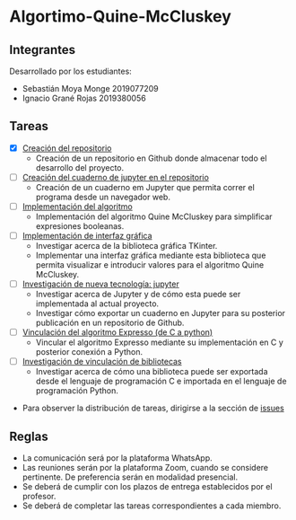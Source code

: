 # Algortimo-Quine-McCluskey

## Integrantes
Desarrollado por los estudiantes:
- Sebastián Moya Monge 2019077209
- Ignacio Grané Rojas  2019380056

## Tareas
- [x] [Creación del repositorio](https://github.com/sebas0163/Algortimo-Quine-McCluskey/issues/1)
  - Creación de un repositorio en Github donde almacenar todo el desarrollo del proyecto.
- [ ] [Creación del cuaderno de jupyter en el repositorio](https://github.com/sebas0163/Algortimo-Quine-McCluskey/issues/2)
  - Creación de un cuaderno em Jupyter que permita correr el programa desde un navegador web.
- [ ] [Implementación del algoritmo](https://github.com/sebas0163/Algortimo-Quine-McCluskey/issues/3)
  - Implementación del algoritmo Quine McCluskey para simplificar expresiones booleanas.
- [ ] [Implementación de interfaz gráfica](https://github.com/sebas0163/Algortimo-Quine-McCluskey/issues/4)
  - Investigar acerca de la biblioteca gráfica TKinter.
  - Implementar una interfaz gráfica mediante esta biblioteca que permita visualizar e introducir valores para el algoritmo Quine McCluskey.
- [ ] [Investigación de nueva tecnología: jupyter](https://github.com/sebas0163/Algortimo-Quine-McCluskey/issues/5)
  - Investigar acerca de Jupyter y de cómo esta puede ser implementada al actual proyecto.
  - Investigar cómo exportar un cuaderno en Jupyter para su posterior publicación en un repositorio de Github.
- [ ] [Vinculación del algoritmo Expresso (de C a python)](https://github.com/sebas0163/Algortimo-Quine-McCluskey/issues/6)
  - Vincular el algoritmo Expresso mediante su implementación en C y posterior conexión a Python.
- [ ] [Investigación de vinculación de bibliotecas](https://github.com/sebas0163/Algortimo-Quine-McCluskey/issues/7)
  - Investigar acerca de cómo una biblioteca puede ser exportada desde el lenguaje de programación C e importada en el lenguaje de programación Python.
* Para observer la distribución de tareas, dirigirse a la sección de [issues](https://github.com/sebas0163/Algortimo-Quine-McCluskey/issues)

## Reglas
- La comunicación será por la plataforma WhatsApp.
- Las reuniones serán por la plataforma Zoom, cuando se considere pertinente. De preferencia serán en modalidad presencial.
- Se deberá de cumplir con los plazos de entrega establecidos por el profesor.
- Se deberá de completar las tareas correspondientes a cada miembro.
